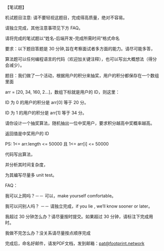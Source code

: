 【笔试题】

机试题目注意: 请不要轻视这题目，完成得高质量，绝对不容易。

请独立完成，其他注意事项见下方 FAQ。


请将完成的笔试题以“姓名-后端开发-完成所需时间“格式命名


要求：以下题目答题是 30 分钟,旨在考察面试者多方面的能力。请尽可能多答，

算法题可以任何编程语言的代码（欢迎加关键注释），也可以写出大概想法（得分会减少）。

题目：我们做了一个活动，根据用户的积分来抽奖，用户的积分都保存在一个数组里面

arr = [20, 34, 160, 2…]，数组下标就是用户的 ID，则这里：

ID 为 0 的用户的积分是 arr[0] 等于 20 分。

ID 为 1 的用户的积分是 arr[1] 等于 34 分。

请你设计一个抽奖算法，随机抽出一位中奖用户，要求积分越高中奖概率越高。

返回值是中奖用户的 ID

PS:  1<= arr.length <= 50000 且 1<= arr[i] <= 50000

代码写出算法，

并分析其时间复杂度，

为其编写尽量多 unit test。


FAQ：

我可以上网吗？－－ 可以，make yourself comfortable。

我可以问别人吗？ －－ 请独立完成，if you lie , we’ll know sooner or later。

我超过 30 分钟怎么办？请尽量按时提交。如果超过 30 分钟，请标注下完成用时。

我做不完怎么办？没关系请尽量按点顺序完成


完成后，命名好邮件，请发PDF文档，发到邮箱：pat@footprint.network

